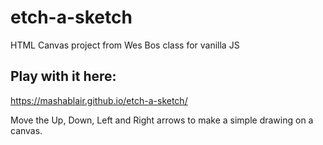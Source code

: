 # etch-a-sketch
HTML Canvas project from Wes Bos class for vanilla JS

##  Play with it here:
https://mashablair.github.io/etch-a-sketch/

Move the Up, Down, Left and Right arrows to make a simple drawing on a canvas. 
